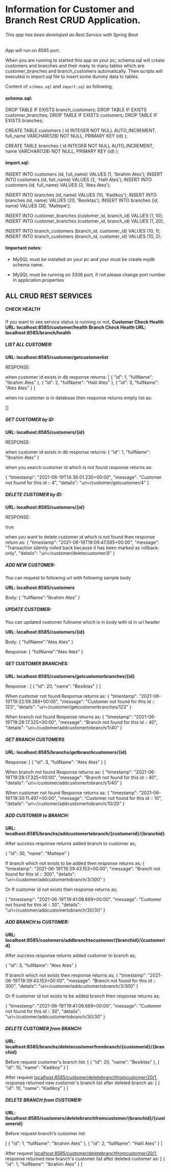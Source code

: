 
# Information for Customer and Branch Rest CRUD Application.

###### This app has been developed as Rest Service with Spring Boot

App will run on 8585 port.

When you are running to started this app on your pc;
schema.sql will create customers and branches
and their many to many tables which are customer_branches and branch_customers automatically.
Then scripts will executed in import.sql file to insert some dummy data to tables. 

Content of `schmea.sql` and `import.sql` as following;

#### schema.sql:

DROP TABLE IF EXISTS branch_customers;
DROP TABLE IF EXISTS customer_branches;
DROP TABLE IF EXISTS customers;
DROP TABLE IF EXISTS branches;


CREATE TABLE customers (
    id   INTEGER      NOT NULL AUTO_INCREMENT,
    full_name VARCHAR(128) NOT NULL,
    PRIMARY KEY (id)
);


CREATE TABLE branches (
    id   INTEGER NOT NULL AUTO_INCREMENT,
    name VARCHAR(128) NOT NULL,
    PRIMARY KEY (id)
);


#### import.sql:

INSERT INTO customers (id, full_name) VALUES (1, 'Ibrahim Ates');
INSERT INTO customers (id, full_name) VALUES (2, 'Halil Ates');
INSERT INTO customers (id, full_name) VALUES (3, 'Ates Ates');

INSERT INTO branches (id, name) VALUES (10, 'Kadikoy');
INSERT INTO branches (id, name) VALUES (20, 'Besiktas');
INSERT INTO branches (id, name) VALUES (30, 'Maltepe');

INSERT INTO customer_branches (customer_id, branch_id) VALUES (1, 10);
INSERT INTO customer_branches (customer_id, branch_id) VALUES (1, 20);

INSERT INTO branch_customers (branch_id, customer_id) VALUES (10, 1);
INSERT INTO branch_customers (branch_id, customer_id) VALUES (10, 2);

#### Important notes:
* MySQL must be installed on your pc and your must be create mydb schema name.

* MySQL must be running on 3306 port, if not please change port number in application.properties

## ALL CRUD REST SERVICES

##### CHECK HEALTH 
If you want to see service status is running or not,
**Customer Check Health URL:  localhost:8585/customer/health**
**Branch Check Health URL:  localhost:8585/branch/health**

##### LIST ALL CUSTOMER:

**URL: localhost:8585/customer/getcustomerlist**

RESPONSE:

when customer id exists in db response returns:
[
    {
        "id": 1,
        "fullName": "Ibrahim Ates"
    },
    {
        "id": 2,
        "fullName": "Halil Ates"
    },
    {
        "id": 3,
        "fullName": "Ates Ates"
    }
]

when no customer is in database then response returns empty list as:

[]

##### GET CUSTOMER by ID:
**URL: localhost:8585/customers/{id}**

RESPONSE:

when customer id exists in db response returns:
{
    "id": 1,
    "fullName": "Ibrahim Ates"
}

when you search customer id which is not found response returns as:

{
    "timestamp": "2021-06-19T14:36:01.230+00:00",
    "message": "Customer not found for this id :: 4",
    "details": "uri=/customer/getcustomer/4"
}

##### DELETE CUSTOMER by ID:

**URL: localhost:8585/customers/{id}**

RESPONSE:

true

when you want to delete customer id which is not found then response return as:
{
    "timestamp": "2021-06-19T19:09:47.595+00:00",
    "message": "Transaction silently rolled back because it has been marked as rollback-only",
    "details": "uri=/customer/deletecustomer/8"
}

##### ADD NEW CUSTOMER:
You can request to following url with following sample body
 
**URL: localhost:8585/customers**
 
Body:
{
"fullName":"Ibrahim Ates"
}


##### UPDATE CUSTOMER:
You can updated customer fullname which is in body with id in url header 

**URL: localhost:8585/customers/{id}**

Body:
{
"fullName":"Ates Ates"
}

Response:
{
"fullName":"Ates Ates"
}

##### GET CUSTOMER BRANCHES:
 
**URL: localhost:8585/customers/getcustomerbranches/{id}**

Response :
[
    {
        "id": 20,
        "name": "Besiktas"
    }
]

When customer not found Response returns as:
{
    "timestamp": "2021-06-19T19:22:59.389+00:00",
    "message": "Customer not found for this id :: 123",
    "details": "uri=/customer/getcustomerbranches/123"
}

When branch not found Response returns as:
{
    "timestamp": "2021-06-19T19:28:17.325+00:00",
    "message": "Branch not found for this id :: 40",
    "details": "uri=/customer/addcustomertobranch/1/40"
}


##### GET BRANCH CUSTOMERS

**URL: localhost:8585/branchs/getbranchcustomers/{id}**

Response:
[
    {
        "id": 3,
        "fullName": "Ates Ates"
    }
]

When branch not found Response returns as:
{
    "timestamp": "2021-06-19T19:28:17.325+00:00",
    "message": "Branch not found for this id :: 40",
    "details": "uri=/customer/addcustomertobranch/1/40"
}

When customer not found Response returns as:
{
    "timestamp": "2021-06-19T19:30:11.497+00:00",
    "message": "Customer not found for this id :: 10",
    "details": "uri=/customer/addcustomertobranch/10/20"
}

##### ADD CUSTOMER to BRANCH:

**URL: localhost:8585/branchs/addcustomertobranch/{customerid}/{branchid}**

After success response returns added branch to customer as;

{
    "id": 30,
    "name": "Maltepe"
}

If branch which not exists to be added then response returns as;
{
    "timestamp": "2021-06-19T19:39:43.153+00:00",
    "message": "Branch not found for this id :: 300",
    "details": "uri=/customer/addcustomertobranch/3/300"
}

Or If customer id not exists then response returns as;

{
    "timestamp": "2021-06-19T19:41:08.669+00:00",
    "message": "Customer not found for this id :: 30",
    "details": "uri=/customer/addcustomertobranch/30/30"
}

##### ADD BRANCH to CUSTOMER:

**URL: localhost:8585/customers/addbranchtocustomer/{branchid}/{customerid}**   

After success response returns added customer to branch as;

{
    "id": 3,
    "fullName": "Ates Ates"
}

If branch which not exists then response returns as;
{
    "timestamp": "2021-06-19T19:39:43.153+00:00",
    "message": "Branch not found for this id :: 300",
    "details": "uri=/customer/addcustomertobranch/3/300"
}

Or If customer id not exists to be added branch then response returns as;

{
    "timestamp": "2021-06-19T19:41:08.669+00:00",
    "message": "Customer not found for this id :: 30",
    "details": "uri=/customer/addcustomertobranch/30/30"
}

##### DELETE CUSTOMER from BRANCH:

**URL: localhost:8585/branchs/deletecustomerfrombranch/{customerid}/{branchid}**


Before request customer's branch list:
 [
     {
         "id": 20,
         "name": "Besiktas"
     },
     {
         "id": 10,
         "name": "Kadikoy"
     }
 ]

After request [localhost:8585/customer/deletebranchfromcustomer/20/1](localhost:8585/customer/deletebranchfromcustomer/20/1),
response returned new customer's branch list after deleted branch as: 
[
    {
        "id": 10,
        "name": "Kadikoy"
    }
]
 
 ##### DELETE BRANCH from CUSTOMER:
 **URL: llocalhost:8585/customers/deletebranchfromcustomer/{branchid}/{customerid}**
 
 Before request branch's customer list:
 
 [
     {
         "id": 1,
         "fullName": "Ibrahim Ates"
     },
     {
         "id": 2,
         "fullName": "Halil Ates"
     }
 ]
 
 After request [localhost:8585/customer/deletebranchfromcustomer/20/1](localhost:8585/branch/deletecustomerfrombranch/2/10),
 response returned new branch's customer list after deleted customer as: 
 [
     {
         "id": 1,
         "fullName": "Ibrahim Ates"
     }
 ]
